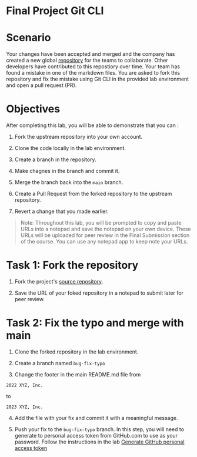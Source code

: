# Final Project Git CLI

# Scenario

Your changes have been accepted and merged and the company has created a new global [repository](https://github.com/ibm-developer-skills-network/jbbmo-Introduction-to-Git-and-GitHub) for the teams to collaborate. Other developers have contributed to this repostiory over time. Your team has found a mistake in one of the markdown files. You are asked to fork this repository and fix the mistake using Git CLI in the provided lab environment and open a pull request (PR).

# Objectives

After completing this lab, you will be able to demonstrate that you can : 

1. Fork the upstream repository into your own account.

2. Clone the code locally in the lab environment.

3. Create a branch in the repository.

4. Make chagnes in the branch and commit it.

5. Merge the branch back into the `main` branch.

6. Create a Pull Request from the forked repository to the upstream repository.

7. Revert a change that you made earlier. 

> Note: Throughout this lab, you will be prompted to copy and paste URLs into a notepad and save the notepad on your own device. These URLs will be uploaded for peer review in the Final Submission section of the course. You can use any notepad app to keep note your URLs.

# Task 1: Fork the repository

1. Fork the project's [source repository](https://github.com/ibm-developer-skills-network/jbbmo-Introduction-to-Git-and-GitHub).

2. Save the URL of your foked repository in a notepad to submit later for peer review.

# Task 2: Fix the typo and merge with main

1. Clone the forked repository in the lab environment. 

2. Create a branch named `bug-fix-typo`

3. Change the footer in the main README.md file from

```
2022 XYZ, Inc.
```
to
```
2023 XYZ, Inc.
```

4. Add the file with your fix and commit it with a meaningful message.

5. Push your fix to the `bug-fix-typo` branch. In this step, you will need to generate to personal access token from GitHub.com to use as your password. Follow the instructions in the lab [Generate GitHub personal access token](/Module_2-Git_Commands_and_Managing_GitHub_Projects/Module_2_1-Git_Workflows_with_Git_Commands/Lab_2_1_0-Generate_personal_access_token.md)